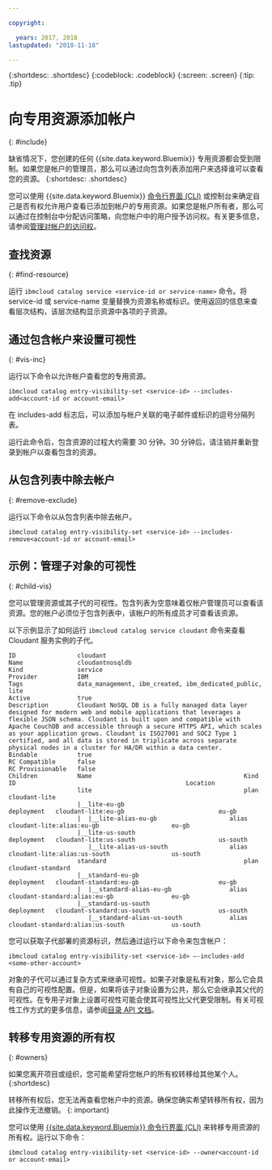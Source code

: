 ```yaml
---

copyright:

  years: 2017, 2018
lastupdated: "2018-11-18"

---
```


{:shortdesc: .shortdesc}
{:codeblock: .codeblock}
{:screen: .screen}
{:tip: .tip}

# 向专用资源添加帐户
{: #include}

缺省情况下，您创建的任何 {{site.data.keyword.Bluemix}} 专用资源都会受到限制。如果您是帐户的管理员，那么可以通过向包含列表添加用户来选择谁可以查看您的资源。
{:shortdesc: .shortdesc}

您可以使用 {{site.data.keyword.Bluemix}} [命令行界面 (CLI)](/docs/cli/reference/ibmcloud/bx_cli.html#bluemix_catalog_entry_visibility_set) 或控制台来确定自己是否有权允许用户查看已添加到帐户的专用资源。如果您是帐户所有者，那么可以通过在控制台中分配访问策略，向您帐户中的用户授予访问权。有关更多信息，请参阅[管理对帐户的访问权](access.html)。

## 查找资源
{: #find-resource}

运行 `ibmcloud catalog service <service-id or service-name>` 命令。将 service-id 或 service-name 变量替换为资源名称或标识。使用返回的信息来查看层次结构，该层次结构显示资源中各项的子资源。

## 通过包含帐户来设置可视性
{: #vis-inc}

运行以下命令以允许帐户查看您的专用资源。

`ibmcloud catalog entry-visibility-set <service-id> --includes-add<account-id or account-email>`

在 includes-add 标志后，可以添加与帐户关联的电子邮件或标识的逗号分隔列表。

运行此命令后，包含资源的过程大约需要 30 分钟。30 分钟后，请注销并重新登录到帐户以查看包含的资源。

## 从包含列表中除去帐户
{: #remove-exclude}

运行以下命令以从包含列表中除去帐户。

`ibmcloud catalog entry-visibility-set <service-id> --includes-remove<account-id or account-email>`

## 示例：管理子对象的可视性
{: #child-vis}

您可以管理资源或其子代的可视性。包含列表为空意味着仅帐户管理员可以查看该资源。您的帐户必须位于包含列表中，该帐户的所有成员才可查看该资源。

以下示例显示了如何运行 `ibmcloud catalog service cloudant` 命令来查看 Cloudant 服务实例的子代。

```
ID                 cloudant
Name               cloudantnosqldb
Kind               service
Provider           IBM
Tags               data_management, ibm_created, ibm_dedicated_public, lite
Active             true
Description        Cloudant NoSQL DB is a fully managed data layer designed for modern web and mobile applications that leverages a flexible JSON schema. Cloudant is built upon and compatible with Apache CouchDB and accessible through a secure HTTPS API, which scales as your application grows. Cloudant is ISO27001 and SOC2 Type 1 certified, and all data is stored in triplicate across separate physical nodes in a cluster for HA/DR within a data center.
Bindable           true
RC Compatible      false
RC Provisionable   false
Children           Name                                          Kind         ID                                               Location
                   lite                                          plan         cloudant-lite
                   |__lite-eu-gb                             deployment   cloudant-lite:eu-gb                          eu-gb
                   |  |__lite-alias-eu-gb                    alias        cloudant-lite:alias:eu-gb                    eu-gb
                   |__lite-us-south                          deployment   cloudant-lite:us-south                       us-south
                      |__lite-alias-us-south                 alias        cloudant-lite:alias:us-south                 us-south
                   standard                                      plan         cloudant-standard
                   |__standard-eu-gb                         deployment   cloudant-standard:eu-gb                      eu-gb
                   |  |__standard-alias-eu-gb                alias        cloudant-standard:alias:eu-gb                eu-gb
                   |__standard-us-south                      deployment   cloudant-standard:us-south                   us-south
                      |__standard-alias-us-south             alias        cloudant-standard:alias:us-south             us-south
```

您可以获取子代部署的资源标识，然后通过运行以下命令来包含帐户：

`ibmcloud catalog entry-visibility-set <service-id> —-includes-add <some-other-account>`

对象的子代可以通过复杂方式来继承可视性。如果子对象是私有对象，那么它会具有自己的可视性配置。但是，如果将该子对象设置为公共，那么它会继承其父代的可视性。在专用子对象上设置可视性可能会使其可视性比父代更受限制。有关可视性工作方式的更多信息，请参阅[目录 API 文档](https://{DomainName}/apidocs/globalcatalog)。

## 转移专用资源的所有权
{: #owners}

如果您离开项目或组织，您可能希望将您帐户的所有权转移给其他某个人。
{:shortdesc}

转移所有权后，您无法再查看您帐户中的资源。确保您确实希望转移所有权，因为此操作无法撤销。
{: important}

您可以使用 [{{site.data.keyword.Bluemix}} 命令行界面 (CLI)](/docs/cli/reference/ibmcloud/bx_cli.html#ibmcloud_commands_settings) 来转移专用资源的所有权。运行以下命令：

`ibmcloud catalog entry-visibility-set <service-id> --owner<account-id or account-email>`
